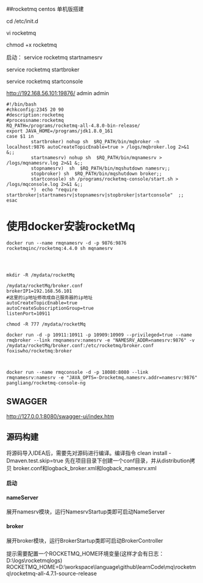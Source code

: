 ##rocketmq centos 单机版搭建

cd /etc/init.d

vi rocketmq

chmod +x rocketmq

启动：
service rocketmq startnamesrv

service rocketmq startbroker

service rocketmq startconsole

http://192.168.56.101:19876/   admin admin
```
#!/bin/bash
#chkconfig:2345 20 90
#description:rocketmq
#processname:rocketmq
RQ_PATH=/programs/rocketmq-all-4.8.0-bin-release/
export JAVA_HOME=/programs/jdk1.8.0_161
case $1 in
         startbroker) nohup sh  $RQ_PATH/bin/mqbroker -n localhost:9876 autoCreateTopicEnable=true > /logs/mqbroker.log 2>&1 &;;
         startnamesrv) nohup sh  $RQ_PATH/bin/mqnamesrv > /logs/mqnamesrv.log 2>&1 &;;
         stopnamesrv)  sh  $RQ_PATH/bin/mqshutdown namesrv;;
         stopbroker) sh  $RQ_PATH/bin/mqshutdown broker;;
         startconsole) sh /programs/rocketmq-console/start.sh > /logs/mqconsole.log 2>&1 &;;
         *)  echo "require startbroker|startnamesrv|stopnamesrv|stopbroker|startconsole"  ;;
esac

```
# 使用docker安装rocketMq

```
docker run --name rmqnamesrv -d -p 9876:9876 rocketmqinc/rocketmq:4.4.0 sh mqnamesrv




mkdir -R /mydata/rocketMq

/mydata/rocketMq/broker.conf
brokerIP1=192.168.56.101
#这里的ip地址修改成自己服务器的ip地址
autoCreateTopicEnable=true
autoCreateSubscriptionGroup=true
listenPort=10911

chmod -R 777 /mydata/rocketMq

docker run -d -p 10911:10911 -p 10909:10909 --privileged=true --name rmqbroker --link rmqnamesrv:namesrv -e "NAMESRV_ADDR=namesrv:9876" -v /mydata/rocketMq/broker.conf:/etc/rocketmq/broker.conf foxiswho/rocketmq:broker



docker run --name rmqconsole -d -p 18080:8080 --link rmqnamesrv:namesrv -e "JAVA_OPTS=-Drocketmq.namesrv.addr=namesrv:9876"  pangliang/rocketmq-console-ng
```

## SWAGGER 
http://127.0.0.1:8080/swagger-ui/index.htm

## 源码构建
将源码导入IDEA后，需要先对源码进行编译。编译指令 clean install -Dmaven.test.skip=true
先在项目目录下创建一个conf目录，并从distribution拷贝 broker.conf和logback_broker.xml和logback_namesrv.xml

#### 启动
#### nameServer
展开namesrv模块，运行NamesrvStartup类即可启动NameServer

#### broker
展开broker模块，运行BrokerStartup类即可启动BrokerController

提示需要配置一个ROCKETMQ_HOME环境变量(这样才会有日志：D:\logs\rocketmqlogs)
ROCKETMQ_HOME=D:\workspace\language\github\learnCode\mq\rocketmq\rocketmq-all-4.7.1-source-release
